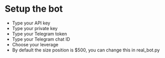 # Setup the bot

* Type your API key
* Type your private key
* Type your Telegram token
* Type your Telegram chat ID
* Choose your leverage
* By default the size position is $500, you can change this in real_bot.py
